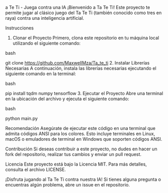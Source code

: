 a Te Ti - Juega contra una IA
¡Bienvenido a Ta Te Ti! Este proyecto te permite jugar al clásico juego del Ta Te Ti (también conocido como tres en raya) contra una inteligencia artificial.

Instrucciones
1. Clonar el Proyecto
Primero, clona este repositorio en tu máquina local utilizando el siguiente comando:

bash

git clone https://github.com/MaxwellMza/Ta_te_ti
2. Instalar Librerías Necesarias
A continuación, instala las librerías necesarias ejecutando el siguiente comando en la terminal:

bash

pip install tqdm numpy tensorflow
3. Ejecutar el Proyecto
Abre una terminal en la ubicación del archivo y ejecuta el siguiente comando:

bash

python main.py

Recomendación
Asegúrate de ejecutar este código en una terminal que admita códigos ANSI para los colores. Esto incluye terminales en Linux, macOS o emuladores de terminal en Windows que soporten códigos ANSI.

Contribución
Si deseas contribuir a este proyecto, no dudes en hacer un fork del repositorio, realizar tus cambios y enviar un pull request.

Licencia
Este proyecto está bajo la Licencia MIT. Para más detalles, consulta el archivo LICENSE.

¡Disfruta jugando al Ta Te Ti contra nuestra IA! Si tienes alguna pregunta o encuentras algún problema, abre un issue en el repositorio.
